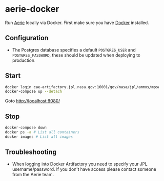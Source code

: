 # aerie-docker

Run [Aerie](https://github.jpl.nasa.gov/MPS/aerie) locally via Docker.
First make sure you have [Docker](https://docs.docker.com/get-docker/) installed.

## Configuration

- The Postgres database specifies a default `POSTGRES_USER` and `POSTGRES_PASSWORD`, these should be updated when deploying to production.

## Start

```sh
docker login cae-artifactory.jpl.nasa.gov:16001/gov/nasa/jpl/ammos/mpsa
docker-compose up --detach
```

Goto [http://localhost:8080/](http://localhost:8080/)

## Stop

```sh
docker-compose down
docker ps -a # List all containers
docker images # List all images
```

## Troubleshooting

- When logging into Docker Artifactory you need to specify your JPL username/password. If you don't have access please contact someone from the Aerie team.
